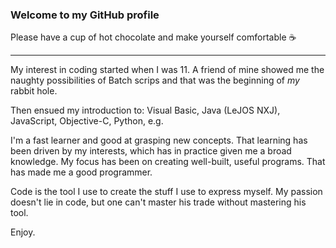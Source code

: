 ### Welcome to my GitHub profile
Please have a cup of hot chocolate and make yourself comfortable ☕️

---

My interest in coding started when I was 11. A friend of mine showed me the naughty possibilities of Batch scrips and that was the beginning of _my_ rabbit hole.

Then ensued my introduction to: Visual Basic, Java (LeJOS NXJ), JavaScript, Objective-C, Python, e.g.

I'm a fast learner and good at grasping new concepts. That learning has been driven by my interests, which has in practice given me a broad knowledge. My focus has been on creating well-built, useful programs. That has made me a good programmer.

Code is the tool I use to create the stuff I use to express myself. My passion doesn't lie in code, but one can't master his trade without mastering his tool.

Enjoy.
